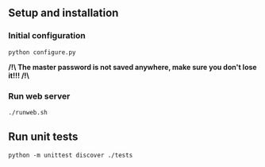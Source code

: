 ## Setup and installation
### Initial configuration
```
python configure.py
```
**/!\ The master password is not saved anywhere, make sure you don't lose it!!! /!\\**

### Run web server
```
./runweb.sh
```

## Run unit tests
```
python -m unittest discover ./tests
```
